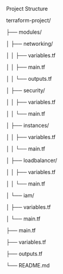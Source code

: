 Project Structure

terraform-project/

├── modules/

│   ├── networking/

│   │   ├── variables.tf

│   │   ├── main.tf

│   │   └── outputs.tf

│   ├── security/

│   │   ├── variables.tf

│   │   └── main.tf

│   ├── instances/

│   │   ├── variables.tf

│   │   └── main.tf

│   ├── loadbalancer/

│   │   ├── variables.tf

│   │   └── main.tf

│   └── iam/

│       ├── variables.tf

│       └── main.tf

├── main.tf

├── variables.tf

├── outputs.tf

└── README.md